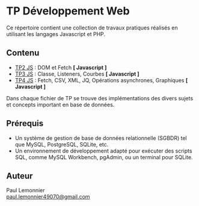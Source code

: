 # TP Développement Web

Ce répertoire contient une collection de travaux pratiques réalisés en utilisant les langages Javascript et PHP. 

## Contenu

- [TP2 JS](tp-js-2-sujet/) : DOM et Fetch **[ Javascript ]**
- [TP3 JS](tp-js-3-sujet/) : Classe, Listeners, Courbes **[ Javascript ]**
- [TP4 JS](tp-js-4-sujet/) : Fetch, CSV, XML, JQ, Opérations asynchrones, Graphiques **[ Javascript ]**



Dans chaque fichier de TP se trouve des implémentations des divers sujets et concepts important en base de données.   

## Prérequis

- Un système de gestion de base de données relationnelle (SGBDR) tel que MySQL, PostgreSQL, SQLite, etc.
- Un environnement de développement adapté pour exécuter des scripts SQL, comme MySQL Workbench, pgAdmin, ou un terminal pour SQLite.

## Auteur

Paul Lemonnier   
paul.lemonnier49070@gmail.com
